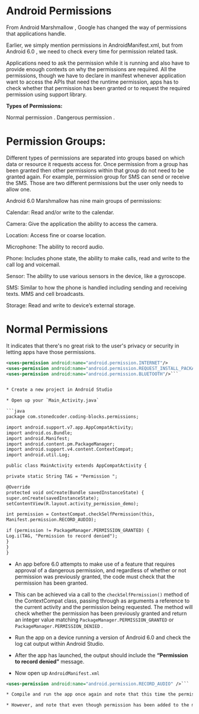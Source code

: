 # Android Permissions

From Android Marshmallow , Google has changed the way of permissions that applications handle.

Earlier, we simply mention permissions in AndroidManifest.xml, but from Android 6.0 , we need to check every time for permission related task.

Applications need to ask the permission while it is running and also have to provide enough contexts on why the permissions are required. All the permissions, though we have to declare in manifest whenever application want to access the APIs that need the runtime permission, apps has to check whether that permission has been granted or to request the required permission using support library.

**Types of Permissions:**

Normal permission .
Dangerous permission .
# Permission Groups:

Different types of permissions are separated into groups based on which data or resource it requests access for. Once permission from a group has been granted then other permissions within that group do not need to be granted again. For example, permission group for SMS can send or receive the SMS. Those are two different permissions but the user only needs to allow one.

Android 6.0 Marshmallow has nine main groups of permissions:

Calendar: Read and/or write to the calendar.

Camera: Give the application the ability to access the camera.

Location: Access fine or coarse location.

Microphone: The ability to record audio.

Phone: Includes phone state, the ability to make calls, read and write to the call log and voicemail.

Sensor: The ability to use various sensors in the device, like a gyroscope.

SMS: Similar to how the phone is handled including sending and receiving texts. MMS and cell broadcasts.

Storage: Read and write to device’s external storage.
# Normal Permissions

It indicates that there's no great risk to the user's privacy or security in letting apps have those permissions.

```xml
<uses-permission android:name="android.permission.INTERNET"/>
<uses-permission android:name="android.permission.REQUEST_INSTALL_PACKAGES"/>
<uses-permission android:name="android.permission.BLUETOOTH"/>```


* Create a new project in Android Studio

* Open up your `Main_Activity.java`  

```java
package com.stonedcoder.coding-blocks.permissions;

import android.support.v7.app.AppCompatActivity;
import android.os.Bundle;
import android.Manifest;
import android.content.pm.PackageManager;
import android.support.v4.content.ContextCompat;
import android.util.Log;

public class MainActivity extends AppCompatActivity {

private static String TAG = "Permission ";

@Override
protected void onCreate(Bundle savedInstanceState) {
super.onCreate(savedInstanceState);
setContentView(R.layout.activity_permission_demo);

int permission = ContextCompat.checkSelfPermission(this,
Manifest.permission.RECORD_AUDIO);

if (permission != PackageManager.PERMISSION_GRANTED) {
Log.i(TAG, "Permission to record denied");
}
}
}
```

* An app before 6.0 attempts to make use of a feature that requires approval of a dangerous permission, and regardless of whether or not permission was previously granted, the code must check that the permission has been granted.

* This can be achieved via a call to the `checkSelfPermission()` method of the ContextCompat class, passing through as arguments a reference to the current activity and the permission being requested. The method will check whether the permission has been previously granted and return an integer value matching `PackageManager.PERMISSION_GRANTED` or `PackageManager.PERMISSION_DENIED` . 

* Run the app on a device running a version of Android 6.0 and check the log cat output within Android Studio.

* After the app has launched, the output should include the **“Permission to record denied”** message.

* Now open up `AndroidManifest.xml`

```xml
<uses-permission android:name="android.permission.RECORD_AUDIO" />```

* Compile and run the app once again and note that this time the permission denial message does not appear.

* However, and note that even though permission has been added to the manifest file, the check still reports that permission has been denied. This is because Android 6 requires that the app also request dangerous permissions at runtime.